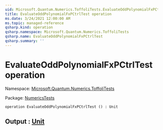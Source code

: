```yaml
---
uid: Microsoft.Quantum.Numerics.ToffoliTests.EvaluateOddPolynomialFxPCtrlTest
title: EvaluateOddPolynomialFxPCtrlTest operation
ms.date: 3/24/2021 12:00:00 AM
ms.topic: managed-reference
qsharp.kind: operation
qsharp.namespace: Microsoft.Quantum.Numerics.ToffoliTests
qsharp.name: EvaluateOddPolynomialFxPCtrlTest
qsharp.summary: ''
---
```


# EvaluateOddPolynomialFxPCtrlTest operation

Namespace: [Microsoft.Quantum.Numerics.ToffoliTests](xref:Microsoft.Quantum.Numerics.ToffoliTests)

Package: [NumericsTests](https://nuget.org/packages/NumericsTests)




```qsharp
operation EvaluateOddPolynomialFxPCtrlTest () : Unit
```


## Output : [Unit](xref:microsoft.quantum.lang-ref.unit)

